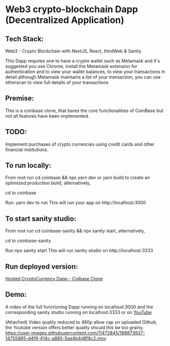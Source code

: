 # Web3 crypto-blockchain Dapp (Decentralized Application)

## Tech Stack:
Web3 - Crypto Blockchain with NextJS, React, thirdWeb &amp; Sanity

This Dapp requires one to have a crypto wallet such as Metamask and it's suggested you use Chrome, install the Metamask extension 
for authentication and to view your wallet balances, to view your transactions in detail although Metamask maintains a list of your 
transaction, you can use etherscan to view full details of your transactions

## Premise:

This is a coinbase clone, that bares the core functionalities of CoinBase but not all features have been implemented.

## TODO:

Implement purchases of crypto currencies using credit cards and other financial institutions.

## To run locally:
From root run cd coinbase && npx yarn dev or yarn build to create an optimized production build, alternatively,

cd to coinbase

Run: yarn dev to run
This will run your app on http://localhost:3000

## To start sanity studio:
From root run cd coinbase-sanity && npx sanity start, alternatively,

cd to coinbase-sanity

Run npx sanity start
This will run sanity studio on http://localhost:3333

## Run deployed version:

[Hosted CryptoCurrency Dapp - Coibase Clone](https://crypto.ericgitangu.com)

## Demo:

A video of the full functioning Dapp running on localhost:3000 and the corresponding sanity studio running on localhost:3333 or on [YouTube](https://youtu.be/SZauJo7CqpM)

(Attached) Video quality reduced to 480p allow cap on uploaded Github, the Youtube version offers better quality should this be too grainy. 
https://user-images.githubusercontent.com/11472845/188873937-14755885-d4f9-414c-a885-5ea4b4d8f8c2.mov





